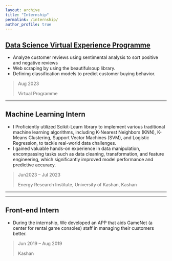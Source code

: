 ```yaml
---
layout: archive
title: "Internship"
permalink: /internship/
author_profile: true
---
```



## [Data Science Virtual Experience Programme](https://drive.google.com/file/d/1EwAnJL6aCksZyZEfkkHkDRcdhZj7ogyi/view)

- Analyze customer reviews using sentimental analysis to sort positive and negative reviews
- Web scraping by using the beautifulsoup library.
- Defining classification models to predict customer buying behavior.
> Aug 2023
>
> Virtual Programme

<hr style="border:0.px solid black"> 


## Machine Learning Intern
- I Proficiently utilized Scikit-Learn library to implement various traditional machine learning algorithms,
including K-Nearest Neighbors (KNN), K-Means Clustering, Support Vector Machines (SVM), and Logistic
Regression, to tackle real-world data challenges.
- I gained valuable hands-on experience in data manipulation, encompassing tasks such as data cleaning,
transformation, and feature engineering, which significantly improved model performance and predictive
accuracy.
> Jun2023 – Jul 2023
>
> Energy Research Institute, University of Kashan, Kashan


<hr style="border:0.px solid black">



____

## Front-end Intern
- During the internship, We developed an APP that aids GameNet (a center for rental game consoles) staff in
managing their customers better.
> Jun 2019 – Aug 2019
>
> Kashan